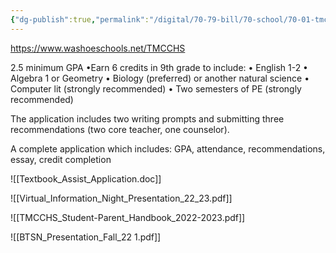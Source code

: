 ```yaml
---
{"dg-publish":true,"permalink":"/digital/70-79-bill/70-school/70-01-tmcc-organizer/00-tmcc-organizer/","dgPassFrontmatter":true,"noteIcon":""}
---
```




https://www.washoeschools.net/TMCCHS

2.5 minimum GPA •Earn 6 credits in 9th grade to include: • English 1-2 • Algebra 1 or Geometry • Biology (preferred) or another natural science • Computer lit (strongly recommended) • Two semesters of PE (strongly recommended)

The application includes two writing prompts and submitting three recommendations (two core teacher, one counselor).

A complete application which includes: GPA, attendance, recommendations, essay, credit completion





![[Textbook_Assist_Application.doc]]

![[Virtual_Information_Night_Presentation_22_23.pdf]]

![[TMCCHS_Student-Parent_Handbook_2022-2023.pdf]]

![[BTSN_Presentation_Fall_22 1.pdf]]


